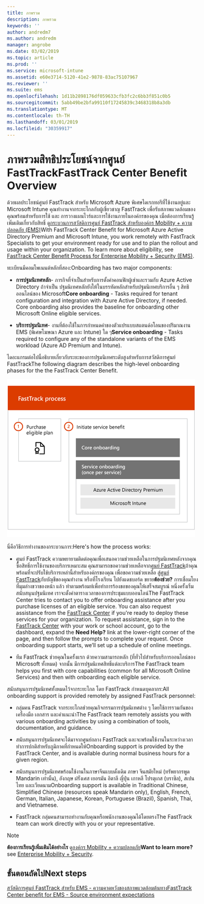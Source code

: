 ```yaml
---
title: ภาพรวม
description: ภาพรวม
keywords: ''
author: andredm7
ms.author: andredm
manager: angrobe
ms.date: 03/02/2019
ms.topic: article
ms.prod: ''
ms.service: microsoft-intune
ms.assetid: e60e3714-5120-41e2-9878-83ac75107967
ms.reviewer: ''
ms.suite: ems
ms.openlocfilehash: 1d11b2898176df059633cfb3fc2c6bb3f851c0b5
ms.sourcegitcommit: 5abb49be2bfa99110f17245839c3468318b8a3db
ms.translationtype: MT
ms.contentlocale: th-TH
ms.lasthandoff: 03/01/2019
ms.locfileid: "30359917"
---
```

# <a name="fasttrack-center-benefit-overview"></a><span data-ttu-id="ea3e1-103">ภาพรวมสิทธิประโยชน์จากศูนย์ FastTrack</span><span class="sxs-lookup"><span data-stu-id="ea3e1-103">FastTrack Center Benefit Overview</span></span>

<span data-ttu-id="ea3e1-p101">ด้วยผลประโยชน์ศูนย์ FastTrack สำหรับ Microsoft Azure พิเศษไดเรกทอรีที่ใช้งานอยู่และ Microsoft Intune คุณทำงานจากระยะไกลกับผู้เชี่ยวชาญ FastTrack เพื่อรับสภาพแวดล้อมของคุณพร้อมสำหรับการใช้ และ การวางแผนไวร์และการใช้งานภายในองค์กรของคุณ เมื่อต้องการเรียนรู้เพิ่มเติมเกี่ยวกับสิทธิ์ ดู[กระบวนการสวัสดิการศูนย์ FastTrack สำหรับองค์กร Mobility + ความปลอดภัย (EMS)](EMS-fasttrack-process.md)</span><span class="sxs-lookup"><span data-stu-id="ea3e1-p101">With FastTrack Center Benefit for Microsoft Azure Active Directory Premium and Microsoft Intune, you work remotely with FastTrack Specialists to get your environment ready for use and to plan the rollout and usage within your organization. To learn more about eligibility, see [FastTrack Center Benefit Process for Enterprise Mobility + Security (EMS)](EMS-fasttrack-process.md).</span></span>

<span data-ttu-id="ea3e1-106">ทะเบียนมีคอมโพเนนต์หลักที่สอง:</span><span class="sxs-lookup"><span data-stu-id="ea3e1-106">Onboarding has two major components:</span></span>

-   <span data-ttu-id="ea3e1-p102">**การปฐมนิเทศหลัก**- ภารกิจที่จำเป็นสำหรับการตั้งค่าคอนฟิกผู้เช่าและรวมกับ Azure Active Directory ถ้าจำเป็น ปฐมนิเทศหลักยังให้ในบรรทัดหลักสำหรับปฐมนิเทศบริการอื่น ๆ สิทธิออนไลน์ของ Microsoft</span><span class="sxs-lookup"><span data-stu-id="ea3e1-p102">**Core onboarding** - Tasks required for tenant configuration and integration with Azure Active Directory, if needed. Core onboarding also provides the baseline for onboarding other Microsoft Online eligible services.</span></span>

-   <span data-ttu-id="ea3e1-109">**บริการปฐมนิเทศ**- งานที่ต้องใช้ในการกำหนดค่าของตัวแปรแบบสแตนด์อโลนของปริมาณงาน EMS (พิเศษโฆษณา Azure และ Intune) ใด ๆ</span><span class="sxs-lookup"><span data-stu-id="ea3e1-109">**Service onboarding** - Tasks required to configure any of the standalone variants of the EMS workload (Azure AD Premium and Intune).</span></span>

<span data-ttu-id="ea3e1-110">ไดอะแกรมต่อไปนี้อธิบายเกี่ยวกับระยะของการปฐมนิเทศระดับสูงสำหรับการสวัสดิการศูนย์ FastTrack</span><span class="sxs-lookup"><span data-stu-id="ea3e1-110">The following diagram describes the high-level onboarding phases for the the FastTrack Center Benefit.</span></span>

![ระยะของการใช้ประโยชน์ศูนย์ FastTrack ปฐมนิเทศระดับสูง](./media/ft-onboarding-process.png)

<span data-ttu-id="ea3e1-112">นี่คือวิธีการทำงานของกระบวนการ:</span><span class="sxs-lookup"><span data-stu-id="ea3e1-112">Here's how the process works:</span></span>

- <span data-ttu-id="ea3e1-p103">ศูนย์ FastTrack ความพยายามติดต่อคุณเพื่อเสนอความช่วยเหลือในการปฐมนิเทศหลังจากคุณซื้อสิทธิ์การใช้งานของบริการเหมาะสม คุณสามารถขอความช่วยเหลือจาก[ศูนย์ FastTrack](https://go.microsoft.com/fwlink/?linkid=780698)ถ้าคุณพร้อมที่จะปรับใช้บริการเหล่านี้สำหรับองค์กรของคุณ เพื่อขอความช่วยเหลือ สู่[ศูนย์ FastTrack](https://go.microsoft.com/fwlink/?linkid=780698)กับบัญชีของคุณทำงาน หรือที่โรงเรียน ไปยังแดชบอร์ด ขยาย**ต้องช่วย?** การเชื่อมโยงที่มุมล่างขวาของหน้า แล้ว ทำตามพร้อมท์เพื่อทำการร้องขอของคุณให้เสร็จสมบูรณ์ หนึ่งครั้งเริ่มสนับสนุนปฐมนิเทศ เราจะตั้งค่าตารางเวลาของการประชุมแบบออนไลน์</span><span class="sxs-lookup"><span data-stu-id="ea3e1-p103">The FastTrack Center tries to contact you to offer onboarding assistance after you purchase licenses of an eligible service. You can also request assistance from the [FastTrack Center](https://go.microsoft.com/fwlink/?linkid=780698) if you're ready to deploy these services for your organization. To request assistance, sign in to the [FastTrack Center](https://go.microsoft.com/fwlink/?linkid=780698) with your work or school account, go to the dashboard, expand the **Need Help?** link at the lower-right corner of the page, and then follow the prompts to complete your request. Once onboarding support starts, we’ll set up a schedule of online meetings.</span></span>

-   <span data-ttu-id="ea3e1-117">ทีม FastTrack ช่วยคุณในครั้งแรก ด้วยความสามารถหลัก (ที่ทั่วไปสำหรับบริการออนไลน์ของ Microsoft ทั้งหมด) จากนั้น มีการปฐมนิเทศสิทธิ์แต่ละบริการ</span><span class="sxs-lookup"><span data-stu-id="ea3e1-117">The FastTrack team helps you first with core capabilities (common for all Microsoft Online Services) and then with onboarding each eligible service.</span></span>

<span data-ttu-id="ea3e1-118">สนับสนุนการปฐมนิเทศทั้งหมดไว้จากระยะไกล โดย FastTrack กำหนดบุคลากร:</span><span class="sxs-lookup"><span data-stu-id="ea3e1-118">All onboarding support is provided remotely by assigned FastTrack personnel:</span></span>

-   <span data-ttu-id="ea3e1-119">กลุ่มคน FastTrack จากระยะไกลช่วยคุณกิจกรรมการปฐมนิเทศต่าง ๆ โดยใช้การรวมกันของเครื่องมือ เอกสาร และคำแนะนำ</span><span class="sxs-lookup"><span data-stu-id="ea3e1-119">The FastTrack team remotely assists you with various onboarding activities by using a combination of tools, documentation, and guidance.</span></span>

-   <span data-ttu-id="ea3e1-120">สนับสนุนการปฐมนิเทศจะได้มาจากศูนย์กลาง FastTrack และจะพร้อมใช้งานในระหว่างเวลาทำการปกติสำหรับภูมิภาคที่กำหนดให้</span><span class="sxs-lookup"><span data-stu-id="ea3e1-120">Onboarding support is provided by the FastTrack Center, and is available during normal business hours for a given region.</span></span>

-   <span data-ttu-id="ea3e1-121">สนับสนุนการปฐมนิเทศพร้อมใช้งานในภาษาจีนแบบดั้งเดิม ภาษา จีนสมัยใหม่ (ทรัพยากรพูด Mandarin เท่านั้น), อังกฤษ ฝรั่งเศส เยอรมัน อิตาลี ญี่ปุ่น เกาหลี โปรตุเกส (บราซิล), สเปน ไทย และเวียดนาม</span><span class="sxs-lookup"><span data-stu-id="ea3e1-121">Onboarding support is available in Traditional Chinese, Simplified Chinese (resources speak Mandarin only), English, French, German, Italian, Japanese, Korean, Portuguese (Brazil), Spanish, Thai, and Vietnamese.</span></span>

-   <span data-ttu-id="ea3e1-122">FastTrack กลุ่มคนสามารถทำงานกับคุณหรือพนักงานของคุณได้โดยตรง</span><span class="sxs-lookup"><span data-stu-id="ea3e1-122">The FastTrack team can work directly with you or your representative.</span></span>

> [!NOTE]
> <span data-ttu-id="ea3e1-123">**ต้องการเรียนรู้เพิ่มเติมได้อย่างไร** ดู[องค์กร Mobility + ความปลอดภัย](https://www.microsoft.com/cloud-platform/enterprise-mobility)</span><span class="sxs-lookup"><span data-stu-id="ea3e1-123">**Want to learn more?** see [Enterprise Mobility + Security](https://www.microsoft.com/cloud-platform/enterprise-mobility).</span></span>

## <a name="next-steps"></a><span data-ttu-id="ea3e1-124">ขั้นตอนถัดไป</span><span class="sxs-lookup"><span data-stu-id="ea3e1-124">Next steps</span></span>

[<span data-ttu-id="ea3e1-125">สวัสดิการศูนย์ FastTrack สำหรับ EMS - ความคาดหวังของสภาพแวดล้อมต้นทาง</span><span class="sxs-lookup"><span data-stu-id="ea3e1-125">FastTrack Center benefit for EMS - Source environment expectations</span></span>](EMS-source-environment-expectations.md)

